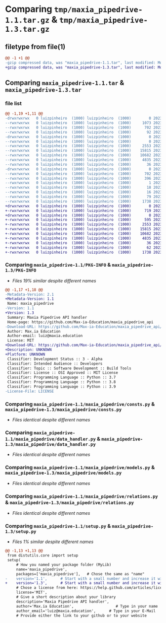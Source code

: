 # Comparing `tmp/maxia_pipedrive-1.1.tar.gz` & `tmp/maxia_pipedrive-1.3.tar.gz`

## filetype from file(1)

```diff
@@ -1 +1 @@
-gzip compressed data, was "maxia_pipedrive-1.1.tar", last modified: Mon Jul 17 13:22:10 2023, max compression
+gzip compressed data, was "maxia_pipedrive-1.3.tar", last modified: Mon Jul 17 14:01:13 2023, max compression
```

## Comparing `maxia_pipedrive-1.1.tar` & `maxia_pipedrive-1.3.tar`

### file list

```diff
@@ -1,19 +1,11 @@
-drwxrwxrwx   0 luizpinheiro  (1000) luizpinheiro  (1000)        0 2023-07-17 13:22:10.737013 maxia_pipedrive-1.1/
--rwxrwxrwx   0 luizpinheiro  (1000) luizpinheiro  (1000)     1073 2023-07-17 12:47:40.000000 maxia_pipedrive-1.1/LICENSE
--rwxrwxrwx   0 luizpinheiro  (1000) luizpinheiro  (1000)      702 2023-07-17 13:22:10.737013 maxia_pipedrive-1.1/PKG-INFO
--rwxrwxrwx   0 luizpinheiro  (1000) luizpinheiro  (1000)       92 2023-07-17 13:21:25.000000 maxia_pipedrive-1.1/README.md
-drwxrwxrwx   0 luizpinheiro  (1000) luizpinheiro  (1000)        0 2023-07-17 13:22:10.524385 maxia_pipedrive-1.1/maxia_pipedrive/
--rwxrwxrwx   0 luizpinheiro  (1000) luizpinheiro  (1000)        0 2023-07-17 12:09:16.000000 maxia_pipedrive-1.1/maxia_pipedrive/__init__.py
--rwxrwxrwx   0 luizpinheiro  (1000) luizpinheiro  (1000)     2553 2023-07-17 12:09:16.000000 maxia_pipedrive-1.1/maxia_pipedrive/consts.py
--rwxrwxrwx   0 luizpinheiro  (1000) luizpinheiro  (1000)    15815 2023-07-17 12:09:16.000000 maxia_pipedrive-1.1/maxia_pipedrive/data_handler.py
--rwxrwxrwx   0 luizpinheiro  (1000) luizpinheiro  (1000)    10682 2023-07-17 13:18:46.000000 maxia_pipedrive-1.1/maxia_pipedrive/models.py
--rwxrwxrwx   0 luizpinheiro  (1000) luizpinheiro  (1000)     4835 2023-07-17 12:09:16.000000 maxia_pipedrive-1.1/maxia_pipedrive/relations.py
--rwxrwxrwx   0 luizpinheiro  (1000) luizpinheiro  (1000)       36 2023-07-17 12:09:16.000000 maxia_pipedrive-1.1/maxia_pipedrive/tests.py
-drwxrwxrwx   0 luizpinheiro  (1000) luizpinheiro  (1000)        0 2023-07-17 13:22:10.703473 maxia_pipedrive-1.1/maxia_pipedrive.egg-info/
--rwxrwxrwx   0 luizpinheiro  (1000) luizpinheiro  (1000)      702 2023-07-17 13:22:10.000000 maxia_pipedrive-1.1/maxia_pipedrive.egg-info/PKG-INFO
--rwxrwxrwx   0 luizpinheiro  (1000) luizpinheiro  (1000)      396 2023-07-17 13:22:10.000000 maxia_pipedrive-1.1/maxia_pipedrive.egg-info/SOURCES.txt
--rwxrwxrwx   0 luizpinheiro  (1000) luizpinheiro  (1000)        1 2023-07-17 13:22:10.000000 maxia_pipedrive-1.1/maxia_pipedrive.egg-info/dependency_links.txt
--rwxrwxrwx   0 luizpinheiro  (1000) luizpinheiro  (1000)       18 2023-07-17 13:22:10.000000 maxia_pipedrive-1.1/maxia_pipedrive.egg-info/requires.txt
--rwxrwxrwx   0 luizpinheiro  (1000) luizpinheiro  (1000)       16 2023-07-17 13:22:10.000000 maxia_pipedrive-1.1/maxia_pipedrive.egg-info/top_level.txt
--rwxrwxrwx   0 luizpinheiro  (1000) luizpinheiro  (1000)       79 2023-07-17 13:22:10.748485 maxia_pipedrive-1.1/setup.cfg
--rwxrwxrwx   0 luizpinheiro  (1000) luizpinheiro  (1000)     1738 2023-07-17 13:21:04.000000 maxia_pipedrive-1.1/setup.py
+drwxrwxrwx   0 luizpinheiro  (1000) luizpinheiro  (1000)        0 2023-07-17 14:01:13.383021 maxia_pipedrive-1.3/
+-rwxrwxrwx   0 luizpinheiro  (1000) luizpinheiro  (1000)      719 2023-07-17 14:01:13.385525 maxia_pipedrive-1.3/PKG-INFO
+drwxrwxrwx   0 luizpinheiro  (1000) luizpinheiro  (1000)        0 2023-07-17 14:01:13.377008 maxia_pipedrive-1.3/maxia_pipedrive/
+-rwxrwxrwx   0 luizpinheiro  (1000) luizpinheiro  (1000)      595 2023-07-17 13:58:38.994926 maxia_pipedrive-1.3/maxia_pipedrive/__init__.py
+-rwxrwxrwx   0 luizpinheiro  (1000) luizpinheiro  (1000)     2553 2023-07-17 12:09:16.638225 maxia_pipedrive-1.3/maxia_pipedrive/consts.py
+-rwxrwxrwx   0 luizpinheiro  (1000) luizpinheiro  (1000)    15815 2023-07-17 12:09:16.717216 maxia_pipedrive-1.3/maxia_pipedrive/data_handler.py
+-rwxrwxrwx   0 luizpinheiro  (1000) luizpinheiro  (1000)    10682 2023-07-17 13:18:46.494181 maxia_pipedrive-1.3/maxia_pipedrive/models.py
+-rwxrwxrwx   0 luizpinheiro  (1000) luizpinheiro  (1000)     4835 2023-07-17 12:09:16.718218 maxia_pipedrive-1.3/maxia_pipedrive/relations.py
+-rwxrwxrwx   0 luizpinheiro  (1000) luizpinheiro  (1000)       36 2023-07-17 12:09:16.727350 maxia_pipedrive-1.3/maxia_pipedrive/tests.py
+-rwxrwxrwx   0 luizpinheiro  (1000) luizpinheiro  (1000)       62 2023-07-17 13:01:45.554947 maxia_pipedrive-1.3/setup.cfg
+-rwxrwxrwx   0 luizpinheiro  (1000) luizpinheiro  (1000)     1738 2023-07-17 13:59:41.064579 maxia_pipedrive-1.3/setup.py
```

### Comparing `maxia_pipedrive-1.1/PKG-INFO` & `maxia_pipedrive-1.3/PKG-INFO`

 * *Files 19% similar despite different names*

```diff
@@ -1,17 +1,18 @@
-Metadata-Version: 2.1
+Metadata-Version: 1.1
 Name: maxia_pipedrive
-Version: 1.1
+Version: 1.3
 Summary: Maxia Pipedrive API handler
 Home-page: https://github.com/Max-ia-Education/maxia_pipedrive_api
-Download-URL: https://github.com/Max-ia-Education/maxia_pipedrive_api/archive/refs/tags/v1.1.tar.gz
 Author: Max.ia Education
 Author-email: luiz@maxia.education
 License: MIT
+Download-URL: https://github.com/Max-ia-Education/maxia_pipedrive_api/archive/refs/tags/v1.1.tar.gz
+Description: UNKNOWN
+Platform: UNKNOWN
 Classifier: Development Status :: 3 - Alpha
 Classifier: Intended Audience :: Developers
 Classifier: Topic :: Software Development :: Build Tools
 Classifier: License :: OSI Approved :: MIT License
 Classifier: Programming Language :: Python :: 3.7
 Classifier: Programming Language :: Python :: 3.8
 Classifier: Programming Language :: Python :: 3.9
-License-File: LICENSE
```

### Comparing `maxia_pipedrive-1.1/maxia_pipedrive/consts.py` & `maxia_pipedrive-1.3/maxia_pipedrive/consts.py`

 * *Files identical despite different names*

### Comparing `maxia_pipedrive-1.1/maxia_pipedrive/data_handler.py` & `maxia_pipedrive-1.3/maxia_pipedrive/data_handler.py`

 * *Files identical despite different names*

### Comparing `maxia_pipedrive-1.1/maxia_pipedrive/models.py` & `maxia_pipedrive-1.3/maxia_pipedrive/models.py`

 * *Files identical despite different names*

### Comparing `maxia_pipedrive-1.1/maxia_pipedrive/relations.py` & `maxia_pipedrive-1.3/maxia_pipedrive/relations.py`

 * *Files identical despite different names*

### Comparing `maxia_pipedrive-1.1/setup.py` & `maxia_pipedrive-1.3/setup.py`

 * *Files 1% similar despite different names*

```diff
@@ -1,13 +1,13 @@
 from distutils.core import setup
 setup(
     # How you named your package folder (MyLib)
     name='maxia_pipedrive',
     packages=['maxia_pipedrive'],   # Chose the same as "name"
-    version='1.1',      # Start with a small number and increase it with every change you make
+    version='1.3',      # Start with a small number and increase it with every change you make
     # Chose a license from here: https://help.github.com/articles/licensing-a-repository
     license='MIT',
     # Give a short description about your library
     description='Maxia Pipedrive API handler',
     author='Max.ia Education',                   # Type in your name
     author_email='luiz@maxia.education',      # Type in your E-Mail
     # Provide either the link to your github or to your website
```

